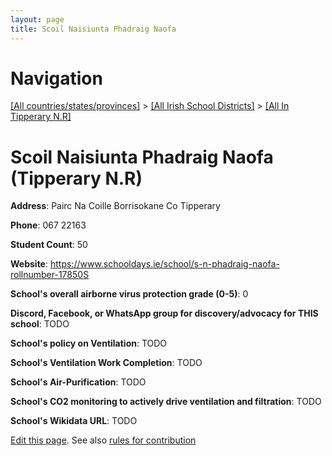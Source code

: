 ```yaml
---
layout: page
title: Scoil Naisiunta Phadraig Naofa
---
```

# Navigation

[[All countries/states/provinces]](../../..) > [[All Irish School Districts]](../..) > [[All In Tipperary N.R]](..)

# Scoil Naisiunta Phadraig Naofa (Tipperary N.R)

**Address**: Pairc Na Coille Borrisokane Co Tipperary

**Phone**: 067 22163

**Student Count**: 50

**Website**: <https://www.schooldays.ie/school/s-n-phadraig-naofa-rollnumber-17850S>

**School's overall airborne virus protection grade (0-5)**: 0

**Discord, Facebook, or WhatsApp group for discovery/advocacy for THIS school**: TODO

**School's policy on Ventilation**: TODO

**School's Ventilation Work Completion**: TODO

**School's Air-Purification**: TODO

**School's CO2 monitoring to actively drive ventilation and filtration**: TODO

**School's Wikidata URL**: TODO


[Edit this page](https://github.com/ventilate-schools/Ireland/edit/main/./Tipperary_N.R/Scoil_Naisiunta_Phadraig_Naofa.md). See also [rules for contribution](../../../contribution-rules/)